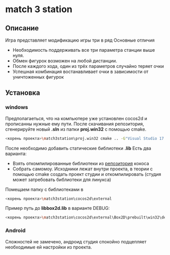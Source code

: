 # match 3 station
## Описание
Игра представляет модификацию игры три в ряд
Основные отличия
- Необходимость поддерживать все три параметра станции выше нуля.
- Обмен фигурок возможен на любой дистанции.
- После каждого хода, один из трёх параметров случайно теряет очки
- Успешная комбинация востанавливает очки в зависимости от уничтоженных фигурок

## Установка
### windows
Предполагаеться, что на компьютере уже установлен cocos2d и прописанны нужные ему пути.
После скачивания репозитория, сгенерируйте новый **.sln** из папки **proj.win32** с помощью cmake. 
```sh
<корень проекта>\match3station\proj.win32 cmake .. -G"Visual Studio 17 2022" -Tv143 -Awin32
```
После необходимо добавить статические библиотеки **.lib**
Есть два варианта:
- Взять откомпилированные библиотеки из [репозитория](https://github.com/cocos2d/cocos2d-x-3rd-party-libs-bin/tree/v4) кокоса
-  Собрать самомоу. Исходники лежат внутри проекта, в теории с помощью cmake создать проект студии и откомпилировать (студия может затребовать библиотеки для линукса)

Помещаем папку с библиотеками в
```sh
<корень проекта>\match3station\cocos2d\external
```
Пример путь до **libbox2d.lib** в варианте DEBUG:
```sh
<корень проекта>\match3station\cocos2d\external\Box2D\prebuilt\win32\debug
```
### Android
Сложностей не замечено, андроид студия спокойно подцепляет необходимые ей настройки из проекта.




